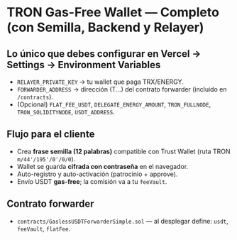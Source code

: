 # TRON Gas-Free Wallet — Completo (con Semilla, Backend y Relayer)

## Lo único que debes configurar en Vercel → Settings → Environment Variables
- `RELAYER_PRIVATE_KEY` → tu wallet que paga TRX/ENERGY.
- `FORWARDER_ADDRESS` → dirección (T...) del contrato forwarder (incluido en `/contracts`).
- (Opcional) `FLAT_FEE_USDT`, `DELEGATE_ENERGY_AMOUNT`, `TRON_FULLNODE`, `TRON_SOLIDITYNODE`, `USDT_ADDRESS`.

## Flujo para el cliente
- Crea **frase semilla (12 palabras)** compatible con Trust Wallet (ruta TRON `m/44'/195'/0'/0/0`).
- Wallet se guarda **cifrada con contraseña** en el navegador.
- Auto-registro y auto-activación (patrocinio + approve).
- Envío USDT **gas-free**; la comisión va a tu `feeVault`.

## Contrato forwarder
- `contracts/GaslessUSDTForwarderSimple.sol` — al desplegar define: `usdt`, `feeVault`, `flatFee`.
